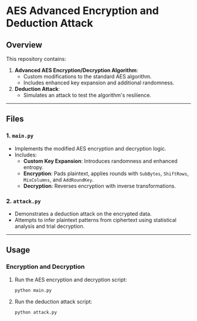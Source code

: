 # AES Advanced Encryption and Deduction Attack

## Overview
This repository contains:
1. **Advanced AES Encryption/Decryption Algorithm**:
   - Custom modifications to the standard AES algorithm.
   - Includes enhanced key expansion and additional randomness.
2. **Deduction Attack**:
   - Simulates an attack to test the algorithm's resilience.

---

## Files

### 1. `main.py`
- Implements the modified AES encryption and decryption logic.
- Includes:
  - **Custom Key Expansion**: Introduces randomness and enhanced entropy.
  - **Encryption**: Pads plaintext, applies rounds with `SubBytes`, `ShiftRows`, `MixColumns`, and `AddRoundKey`.
  - **Decryption**: Reverses encryption with inverse transformations.

### 2. `attack.py`
- Demonstrates a deduction attack on the encrypted data.
- Attempts to infer plaintext patterns from ciphertext using statistical analysis and trial decryption.

---

## Usage

### Encryption and Decryption
1. Run the AES encryption and decryption script:
   ```bash
   python main.py
2. Run the deduction attack script:
   ```bash
   python attack.py

